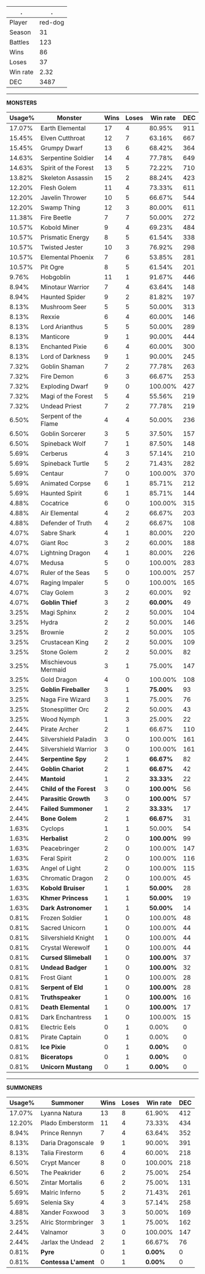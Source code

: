 .|.
|-|-
Player|red-dog
Season|31
Battles|123
Wins|86
Loses|37
Win rate|2.32
DEC|3487

---
**MONSTERS**

Usage%|Monster|Wins|Loses|Win rate|DEC|
-|-|-|-|-|-|
17.07%|Earth Elemental|17|4|80.95%|911|
15.45%|Elven Cutthroat|12|7|63.16%|667|
15.45%|Grumpy Dwarf|13|6|68.42%|364|
14.63%|Serpentine Soldier|14|4|77.78%|649|
14.63%|Spirit of the Forest|13|5|72.22%|710|
13.82%|Skeleton Assassin|15|2|88.24%|423|
12.20%|Flesh Golem|11|4|73.33%|611|
12.20%|Javelin Thrower|10|5|66.67%|544|
12.20%|Swamp Thing|12|3|80.00%|611|
11.38%|Fire Beetle|7|7|50.00%|272|
10.57%|Kobold Miner|9|4|69.23%|484|
10.57%|Prismatic Energy|8|5|61.54%|338|
10.57%|Twisted Jester|10|3|76.92%|298|
10.57%|Elemental Phoenix|7|6|53.85%|281|
10.57%|Pit Ogre|8|5|61.54%|201|
9.76%|Hobgoblin|11|1|91.67%|446|
8.94%|Minotaur Warrior|7|4|63.64%|148|
8.94%|Haunted Spider|9|2|81.82%|197|
8.13%|Mushroom Seer|5|5|50.00%|313|
8.13%|Rexxie|6|4|60.00%|146|
8.13%|Lord Arianthus|5|5|50.00%|289|
8.13%|Manticore|9|1|90.00%|444|
8.13%|Enchanted Pixie|6|4|60.00%|300|
8.13%|Lord of Darkness|9|1|90.00%|245|
7.32%|Goblin Shaman|7|2|77.78%|263|
7.32%|Fire Demon|6|3|66.67%|253|
7.32%|Exploding Dwarf|9|0|100.00%|427|
7.32%|Magi of the Forest|5|4|55.56%|219|
7.32%|Undead Priest|7|2|77.78%|219|
6.50%|Serpent of the Flame|4|4|50.00%|236|
6.50%|Goblin Sorcerer|3|5|37.50%|157|
6.50%|Spineback Wolf|7|1|87.50%|148|
5.69%|Cerberus|4|3|57.14%|210|
5.69%|Spineback Turtle|5|2|71.43%|282|
5.69%|Centaur|7|0|100.00%|370|
5.69%|Animated Corpse|6|1|85.71%|212|
5.69%|Haunted Spirit|6|1|85.71%|144|
4.88%|Cocatrice|6|0|100.00%|315|
4.88%|Air Elemental|4|2|66.67%|203|
4.88%|Defender of Truth|4|2|66.67%|108|
4.07%|Sabre Shark|4|1|80.00%|220|
4.07%|Giant Roc|3|2|60.00%|188|
4.07%|Lightning Dragon|4|1|80.00%|226|
4.07%|Medusa|5|0|100.00%|283|
4.07%|Ruler of the Seas|5|0|100.00%|257|
4.07%|Raging Impaler|5|0|100.00%|165|
4.07%|Clay Golem|3|2|60.00%|92|
4.07%|**Goblin Thief**|3|2|**60.00%**|49|
3.25%|Magi Sphinx|2|2|50.00%|104|
3.25%|Hydra|2|2|50.00%|146|
3.25%|Brownie|2|2|50.00%|105|
3.25%|Crustacean King|2|2|50.00%|109|
3.25%|Stone Golem|2|2|50.00%|82|
3.25%|Mischievous Mermaid|3|1|75.00%|147|
3.25%|Gold Dragon|4|0|100.00%|108|
3.25%|**Goblin Fireballer**|3|1|**75.00%**|93|
3.25%|Naga Fire Wizard|3|1|75.00%|76|
3.25%|Stonesplitter Orc|2|2|50.00%|43|
3.25%|Wood Nymph|1|3|25.00%|22|
2.44%|Pirate Archer|2|1|66.67%|110|
2.44%|Silvershield Paladin|3|0|100.00%|161|
2.44%|Silvershield Warrior|3|0|100.00%|161|
2.44%|**Serpentine Spy**|2|1|**66.67%**|82|
2.44%|**Goblin Chariot**|2|1|**66.67%**|42|
2.44%|**Mantoid**|1|2|**33.33%**|22|
2.44%|**Child of the Forest**|3|0|**100.00%**|56|
2.44%|**Parasitic Growth**|3|0|**100.00%**|57|
2.44%|**Failed Summoner**|1|2|**33.33%**|17|
2.44%|**Bone Golem**|2|1|**66.67%**|31|
1.63%|Cyclops|1|1|50.00%|54|
1.63%|**Herbalist**|2|0|**100.00%**|99|
1.63%|Peacebringer|2|0|100.00%|147|
1.63%|Feral Spirit|2|0|100.00%|116|
1.63%|Angel of Light|2|0|100.00%|115|
1.63%|Chromatic Dragon|2|0|100.00%|45|
1.63%|**Kobold Bruiser**|1|1|**50.00%**|28|
1.63%|**Khmer Princess**|1|1|**50.00%**|19|
1.63%|**Dark Astronomer**|1|1|**50.00%**|14|
0.81%|Frozen Soldier|1|0|100.00%|48|
0.81%|Sacred Unicorn|1|0|100.00%|44|
0.81%|Silvershield Knight|1|0|100.00%|44|
0.81%|Crystal Werewolf|1|0|100.00%|44|
0.81%|**Cursed Slimeball**|1|0|**100.00%**|37|
0.81%|**Undead Badger**|1|0|**100.00%**|32|
0.81%|Frost Giant|1|0|100.00%|28|
0.81%|**Serpent of Eld**|1|0|**100.00%**|28|
0.81%|**Truthspeaker**|1|0|**100.00%**|16|
0.81%|**Death Elemental**|1|0|**100.00%**|17|
0.81%|Dark Enchantress|1|0|100.00%|15|
0.81%|Electric Eels|0|1|0.00%|0|
0.81%|Pirate Captain|0|1|0.00%|0|
0.81%|**Ice Pixie**|0|1|**0.00%**|0|
0.81%|**Biceratops**|0|1|**0.00%**|0|
0.81%|**Unicorn Mustang**|0|1|**0.00%**|0|

---
**SUMMONERS**

Usage%|Summoner|Wins|Loses|Win rate|DEC|
-|-|-|-|-|-|
17.07%|Lyanna Natura|13|8|61.90%|412|
12.20%|Plado Emberstorm|11|4|73.33%|434|
8.94%|Prince Rennyn|7|4|63.64%|352|
8.13%|Daria Dragonscale|9|1|90.00%|391|
8.13%|Talia Firestorm|6|4|60.00%|218|
6.50%|Crypt Mancer|8|0|100.00%|218|
6.50%|The Peakrider|6|2|75.00%|254|
6.50%|Zintar Mortalis|6|2|75.00%|131|
5.69%|Malric Inferno|5|2|71.43%|261|
5.69%|Selenia Sky|4|3|57.14%|258|
4.88%|Xander Foxwood|3|3|50.00%|169|
3.25%|Alric Stormbringer|3|1|75.00%|162|
2.44%|Valnamor|3|0|100.00%|147|
2.44%|Jarlax the Undead|2|1|66.67%|76|
0.81%|**Pyre**|0|1|**0.00%**|0|
0.81%|**Contessa L'ament**|0|1|**0.00%**|0|
